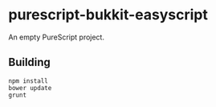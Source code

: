 # purescript-bukkit-easyscript

An empty PureScript project.

## Building

```
npm install
bower update
grunt
```
